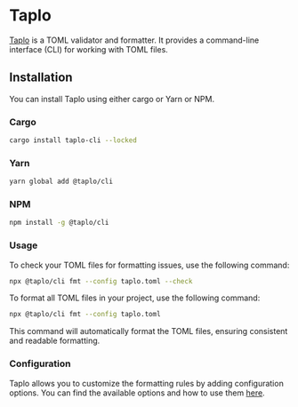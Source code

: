 # Taplo

[Taplo](https://github.com/tamasfe/taplo) is a TOML validator and formatter. It provides a command-line
interface (CLI) for working with TOML files.

## Installation

You can install Taplo using either cargo or Yarn or NPM.

### Cargo

```bash
cargo install taplo-cli --locked
```

### Yarn

```bash
yarn global add @taplo/cli
```

### NPM

```bash
npm install -g @taplo/cli
```

### Usage

To check your TOML files for formatting issues, use the following command:

```bash
npx @taplo/cli fmt --config taplo.toml --check
```

To format all TOML files in your project, use the following command:

```bash
npx @taplo/cli fmt --config taplo.toml
```

This command will automatically format the TOML files, ensuring consistent and readable formatting.

### Configuration

Taplo allows you to customize the formatting rules by adding configuration options. You can find the available options
and how to use them [here](https://taplo.tamasfe.dev/configuration/formatter-options.html).